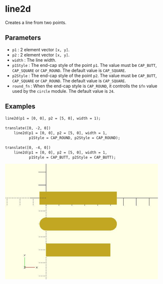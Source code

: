# line2d

Creates a line from two points. 

## Parameters

- `p1` : 2 element vector `[x, y]`.
- `p2` : 2 element vector `[x, y]`.
- `width` : The line width.
- `p1Style` : The end-cap style of the point `p1`. The value must be `CAP_BUTT`, `CAP_SQUARE` or `CAP_ROUND`. The default value is `CAP_SQUARE`. 
- `p2Style` : The end-cap style of the point `p2`. The value must be `CAP_BUTT`, `CAP_SQUARE` or `CAP_ROUND`. The default value is `CAP_SQUARE`. 
- `round_fn` : When the end-cap style is `CAP_ROUND`, it controlls the `$fn` value used by the `circle` module. The default value is `24`.

## Examples

	line2d(p1 = [0, 0], p2 = [5, 0], width = 1);
	
	translate([0, -2, 0]) 
	    line2d(p1 = [0, 0], p2 = [5, 0], width = 1, 
	           p1Style = CAP_ROUND, p2Style = CAP_ROUND);
			   
	translate([0, -4, 0]) 
	    line2d(p1 = [0, 0], p2 = [5, 0], width = 1, 
	           p1Style = CAP_BUTT, p2Style = CAP_BUTT);

![line2d](images/line2d-1.JPG)
